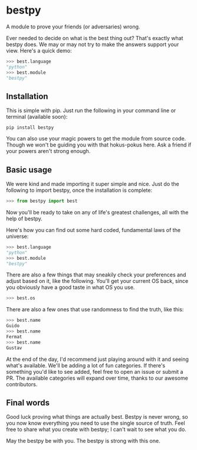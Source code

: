 # bestpy
A module to prove your friends (or adversaries) wrong.

Ever needed to decide on what is the best thing out? That's exactly what bestpy does. We may or may not try to make the answers support your view. Here's a quick demo:
```python
>>> best.language
"python"
>>> best.module
"bestpy"
```
## Installation
This is simple with pip. Just run the following in your command line or terminal (available soon):
```
pip install bestpy
```

You can also use your magic powers to get the module from source code. Though we won't be guiding you with that hokus-pokus here. Ask a friend if your powers aren't strong enough.

## Basic usage
We were kind and made importing it super simple and nice. Just do the following to import bestpy, once the installation is complete:
```python
>>> from bestpy import best
```
Now you'll be ready to take on any of life's greatest challenges, all with the help of bestpy.

Here's how you can find out some hard coded, fundamental laws of the universe:
```py
>>> best.language
"python"
>>> best.module
"bestpy"
```
There are also a few things that may sneakily check your preferences and adjust based on it, like the following. You'll get your current OS back, since you obviously have a good taste in what OS you use.
```python
>>> best.os
```
There are also a few ones that use randomness to find the truth, like this:
```py
>>> best.name
Guido
>>> best.name
Fermat
>>> best.name
Gustav
```
At the end of the day, I'd recommend just playing around with it and seeing what's available. We'll be adding a lot of fun categories. If there's something you'd like to see added, feel free to open an issue or submit a PR. The available categories will expand over time, thanks to our awesome contributors.

## Final words
Good luck proving what things are actually best. Bestpy is never wrong, so you now know everything you need to use the single source of truth. Feel free to share what you create with bestpy; I can't wait to see what you do.

May the bestpy be with you. The bestpy is strong with this one.

